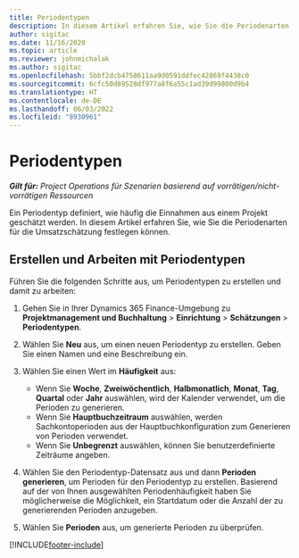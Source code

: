 ```yaml
---
title: Periodentypen
description: In diesem Artikel erfahren Sie, wie Sie die Periodenarten für die Umsatzschätzung festlegen können.
author: sigitac
ms.date: 11/16/2020
ms.topic: article
ms.reviewer: johnmichalak
ms.author: sigitac
ms.openlocfilehash: 5bbf2dcb4758611aa9d0591ddfec42869f4438c0
ms.sourcegitcommit: 6cfc50d89528df977a8f6a55c1ad39d99800d9b4
ms.translationtype: HT
ms.contentlocale: de-DE
ms.lasthandoff: 06/03/2022
ms.locfileid: "8930961"
---
```

# <a name="period-types"></a>Periodentypen

_**Gilt für:** Project Operations für Szenarien basierend auf vorrätigen/nicht-vorrätigen Ressourcen_

Ein Periodentyp definiert, wie häufig die Einnahmen aus einem Projekt geschätzt werden. In diesem Artikel erfahren Sie, wie Sie die Periodenarten für die Umsatzschätzung festlegen können. 

## <a name="create-and-work-with-period-types"></a>Erstellen und Arbeiten mit Periodentypen
Führen Sie die folgenden Schritte aus, um Periodentypen zu erstellen und damit zu arbeiten:

1. Gehen Sie in Ihrer Dynamics 365 Finance-Umgebung zu **Projektmanagement und Buchhaltung** > **Einrichtung** > **Schätzungen** > **Periodentypen**.
2. Wählen Sie **Neu** aus, um einen neuen Periodentyp zu erstellen. Geben Sie einen Namen und eine Beschreibung ein.
3. Wählen Sie einen Wert im **Häufigkeit** aus:

    - Wenn Sie **Woche**, **Zweiwöchentlich**, **Halbmonatlich**, **Monat**, **Tag**, **Quartal** oder **Jahr** auswählen, wird der Kalender verwendet, um die Perioden zu generieren. 
    - Wenn Sie **Hauptbuchzeitraum** auswählen, werden Sachkontoperioden aus der Hauptbuchkonfiguration zum Generieren von Perioden verwendet.
    - Wenn Sie **Unbegrenzt** auswählen, können Sie benutzerdefinierte Zeiträume angeben.
4. Wählen Sie den Periodentyp-Datensatz aus und dann **Perioden generieren**, um Perioden für den Periodentyp zu erstellen. Basierend auf der von Ihnen ausgewählten Periodenhäufigkeit haben Sie möglicherweise die Möglichkeit, ein Startdatum oder die Anzahl der zu generierenden Perioden anzugeben.
5. Wählen Sie **Perioden** aus, um generierte Perioden zu überprüfen.



[!INCLUDE[footer-include](../includes/footer-banner.md)]